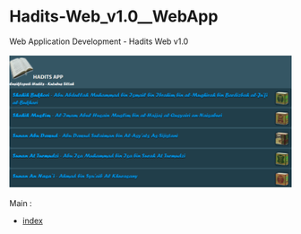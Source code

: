 # Hadits-Web_v1.0__WebApp
Web Application Development - Hadits Web v1.0<br><br>
<img src="https://github.com/RizkyKhapidsyah/Hadits-Web_v1.0__WebApp/blob/main/result/001.PNG"><br><br>
Main :<br>
- <a href="https://github.com/RizkyKhapidsyah/Hadits-Web_v1.0__WebApp/blob/main/index.html">index</a>

